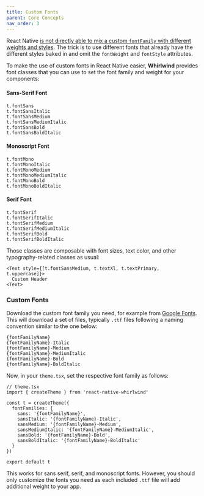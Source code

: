 ```yaml
---
title: Custom Fonts
parent: Core Concepts
nav_order: 3
---
```


React Native [is not directly able to mix a custom `fontFamily` with different weights and styles](https://reactnative.dev/docs/text#limited-style-inheritance). The trick is to use different fonts that already have the different styles baked in and omit the `fontWeight` and `fontStyle` attributes.

To make the use of custom fonts in React Native easier, **Whirlwind** provides font classes that you can use to set the font family and weight for your components:

#### Sans-Serif Font

```
t.fontSans
t.fontSansItalic
t.fontSansMedium
t.fontSansMediumItalic
t.fontSansBold
t.fontSansBoldItalic
```

#### Monoscript Font

```
t.fontMono
t.fontMonoItalic
t.fontMonoMedium
t.fontMonoMediumItalic
t.fontMonoBold
t.fontMonoBoldItalic
```

#### Serif Font

```
t.fontSerif
t.fontSerifItalic
t.fontSerifMedium
t.fontSerifMediumItalic
t.fontSerifBold
t.fontSerifBoldItalic
```

Those classes are composable with font sizes, text color, and other typography-related classes as usual:

```tsx
<Text style={[t.fontSansMedium, t.textXl, t.textPrimary, t.uppercase]}>
  Custom Header
<Text>
```

### Custom Fonts

Download the custom font family you need, for example from [Google Fonts](https://fonts.google.com/). This will download a set of files, typically `.ttf` files following a naming convention similar to the one below:

```
{fontFamilyName}
{fontFamilyName}-Italic
{fontFamilyName}-Medium
{fontFamilyName}-MediumItalic
{fontFamilyName}-Bold
{fontFamilyName}-BoldItalic
```

Now, in your `theme.tsx`, set the respective font family as follows:

```tsx
// theme.tsx
import { createTheme } from 'react-native-whirlwind'

const t = createTheme({
  fontFamilies: {
    sans: '{fontFamilyName}',
    sansItalic: '{fontFamilyName}-Italic',
    sansMedium: '{fontFamilyName}-Medium',
    sansMediumItalic: '{fontFamilyName}-MediumItalic',
    sansBold: '{fontFamilyName}-Bold',
    sansBoldItalic: '{fontFamilyName}-BoldItalic'
  }
})

export default t
```

This works for sans serif, serif, and monoscript fonts. However, you should only customize the fonts you need as each included `.ttf` file will add additional weight to your app.
